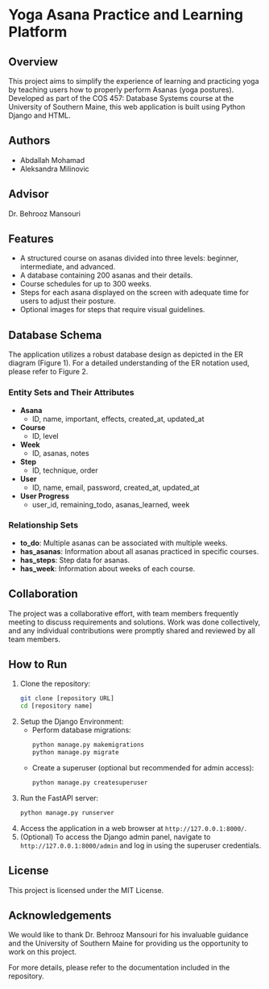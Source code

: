 # Yoga Asana Practice and Learning Platform

## Overview

This project aims to simplify the experience of learning and practicing yoga by teaching users how to properly perform Asanas (yoga postures). Developed as part of the COS 457: Database Systems course at the University of Southern Maine, this web application is built using Python Django and HTML.

## Authors

- Abdallah Mohamad
- Aleksandra Milinovic

## Advisor

Dr. Behrooz Mansouri

## Features

- A structured course on asanas divided into three levels: beginner, intermediate, and advanced.
- A database containing 200 asanas and their details.
- Course schedules for up to 300 weeks.
- Steps for each asana displayed on the screen with adequate time for users to adjust their posture.
- Optional images for steps that require visual guidelines.

## Database Schema

The application utilizes a robust database design as depicted in the ER diagram (Figure 1). For a detailed understanding of the ER notation used, please refer to Figure 2.

### Entity Sets and Their Attributes

- **Asana**
  - ID, name, important, effects, created_at, updated_at
- **Course**
  - ID, level
- **Week**
  - ID, asanas, notes
- **Step**
  - ID, technique, order
- **User**
  - ID, name, email, password, created_at, updated_at
- **User Progress**
  - user_id, remaining_todo, asanas_learned, week

### Relationship Sets

- **to_do**: Multiple asanas can be associated with multiple weeks.
- **has_asanas**: Information about all asanas practiced in specific courses.
- **has_steps**: Step data for asanas.
- **has_week**: Information about weeks of each course.

## Collaboration

The project was a collaborative effort, with team members frequently meeting to discuss requirements and solutions. Work was done collectively, and any individual contributions were promptly shared and reviewed by all team members.

## How to Run

1. Clone the repository:
   ```bash
   git clone [repository URL]
   cd [repository name]
   ```
2. Setup the Django Environment:
   - Perform database migrations:
     ```bash
     python manage.py makemigrations
     python manage.py migrate
     ```
   - Create a superuser (optional but recommended for admin access):
     ```bash
     python manage.py createsuperuser
     ```
4. Run the FastAPI server:
   ```bash
   python manage.py runserver
   ```
5. Access the application in a web browser at `http://127.0.0.1:8000/`.
6. (Optional) To access the Django admin panel, navigate to `http://127.0.0.1:8000/admin` and log in using the superuser credentials.

## License

This project is licensed under the MIT License.

## Acknowledgements

We would like to thank Dr. Behrooz Mansouri for his invaluable guidance and the University of Southern Maine for providing us the opportunity to work on this project.

For more details, please refer to the documentation included in the repository.

